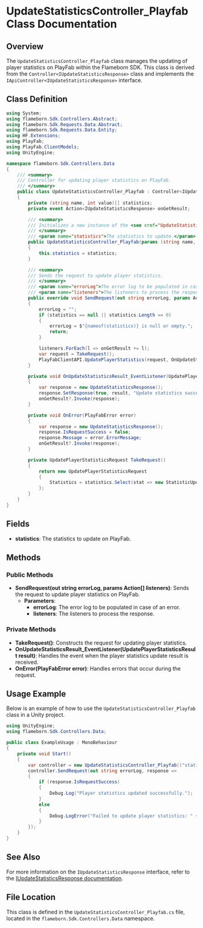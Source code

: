 
# UpdateStatisticsController_Playfab Class Documentation

## Overview
The `UpdateStatisticsController_Playfab` class manages the updating of player statistics on PlayFab within the Flameborn SDK. This class is derived from the `Controller<IUpdateStatisticsResponse>` class and implements the `IApiController<IUpdateStatisticsResponse>` interface.

## Class Definition

```csharp
using System;
using flameborn.Sdk.Controllers.Abstract;
using flameborn.Sdk.Requests.Data.Abstract;
using flameborn.Sdk.Requests.Data.Entity;
using HF.Extensions;
using PlayFab;
using PlayFab.ClientModels;
using UnityEngine;

namespace flameborn.Sdk.Controllers.Data
{
    /// <summary>
    /// Controller for updating player statistics on PlayFab.
    /// </summary>
    public class UpdateStatisticsController_Playfab : Controller<IUpdateStatisticsResponse>, IApiController<IUpdateStatisticsResponse>
    {
        private (string name, int value)[] statistics;
        private event Action<IUpdateStatisticsResponse> onGetResult;

        /// <summary>
        /// Initializes a new instance of the <see cref="UpdateStatisticsController_Playfab"/> class.
        /// </summary>
        /// <param name="statistics">The statistics to update.</param>
        public UpdateStatisticsController_Playfab(params (string name, int value)[] statistics)
        {
            this.statistics = statistics;
        }

        /// <summary>
        /// Sends the request to update player statistics.
        /// </summary>
        /// <param name="errorLog">The error log to be populated in case of an error.</param>
        /// <param name="listeners">The listeners to process the response.</param>
        public override void SendRequest(out string errorLog, params Action<IUpdateStatisticsResponse>[] listeners)
        {
            errorLog = "";
            if (statistics == null || statistics.Length == 0)
            {
                errorLog = $"{nameof(statistics)} is null or empty.";
                return;
            }

            listeners.ForEach(l => onGetResult += l);
            var request = TakeRequest();
            PlayFabClientAPI.UpdatePlayerStatistics(request, OnUpdateStatisticsResult_EventListener, OnError);
        }

        private void OnUpdateStatisticsResult_EventListener(UpdatePlayerStatisticsResult result)
        {
            var response = new UpdateStatisticsResponse();
            response.SetResponse(true, result, "Update statistics succeeded.");
            onGetResult?.Invoke(response);
        }

        private void OnError(PlayFabError error)
        {
            var response = new UpdateStatisticsResponse();
            response.IsRequestSuccess = false;
            response.Message = error.ErrorMessage;
            onGetResult?.Invoke(response);
        }

        private UpdatePlayerStatisticsRequest TakeRequest()
        {
            return new UpdatePlayerStatisticsRequest
            {
                Statistics = statistics.Select(stat => new StatisticUpdate { StatisticName = stat.name, Value = stat.value }).ToList()
            };
        }
    }
}
```

## Fields
- **statistics**: The statistics to update on PlayFab.

## Methods
### Public Methods
- **SendRequest(out string errorLog, params Action<IUpdateStatisticsResponse>[] listeners)**: Sends the request to update player statistics on PlayFab.
  - **Parameters**:
    - **errorLog**: The error log to be populated in case of an error.
    - **listeners**: The listeners to process the response.

### Private Methods
- **TakeRequest()**: Constructs the request for updating player statistics.
- **OnUpdateStatisticsResult_EventListener(UpdatePlayerStatisticsResult result)**: Handles the event when the player statistics update result is received.
- **OnError(PlayFabError error)**: Handles errors that occur during the request.

## Usage Example
Below is an example of how to use the `UpdateStatisticsController_Playfab` class in a Unity project.

```csharp
using UnityEngine;
using flameborn.Sdk.Controllers.Data;

public class ExampleUsage : MonoBehaviour
{
    private void Start()
    {
        var controller = new UpdateStatisticsController_Playfab(("statistic1", 100), ("statistic2", 200));
        controller.SendRequest(out string errorLog, response => 
        {
            if (response.IsRequestSuccess)
            {
                Debug.Log("Player statistics updated successfully.");
            }
            else
            {
                Debug.LogError("Failed to update player statistics: " + response.Message);
            }
        });
    }
}
```

## See Also
For more information on the `IUpdateStatisticsResponse` interface, refer to the [IUpdateStatisticsResponse documentation](https://github.com/gkhanC/flameborn-game/tree/dev/documents/IUpdateStatisticsResponse).

## File Location
This class is defined in the `UpdateStatisticsController_Playfab.cs` file, located in the `flameborn.Sdk.Controllers.Data` namespace.
